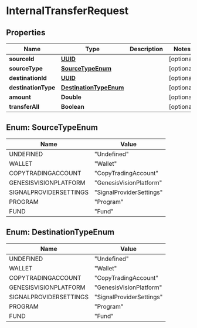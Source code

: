 
# InternalTransferRequest

## Properties
Name | Type | Description | Notes
------------ | ------------- | ------------- | -------------
**sourceId** | [**UUID**](UUID.md) |  |  [optional]
**sourceType** | [**SourceTypeEnum**](#SourceTypeEnum) |  |  [optional]
**destinationId** | [**UUID**](UUID.md) |  |  [optional]
**destinationType** | [**DestinationTypeEnum**](#DestinationTypeEnum) |  |  [optional]
**amount** | **Double** |  |  [optional]
**transferAll** | **Boolean** |  |  [optional]


<a name="SourceTypeEnum"></a>
## Enum: SourceTypeEnum
Name | Value
---- | -----
UNDEFINED | &quot;Undefined&quot;
WALLET | &quot;Wallet&quot;
COPYTRADINGACCOUNT | &quot;CopyTradingAccount&quot;
GENESISVISIONPLATFORM | &quot;GenesisVisionPlatform&quot;
SIGNALPROVIDERSETTINGS | &quot;SignalProviderSettings&quot;
PROGRAM | &quot;Program&quot;
FUND | &quot;Fund&quot;


<a name="DestinationTypeEnum"></a>
## Enum: DestinationTypeEnum
Name | Value
---- | -----
UNDEFINED | &quot;Undefined&quot;
WALLET | &quot;Wallet&quot;
COPYTRADINGACCOUNT | &quot;CopyTradingAccount&quot;
GENESISVISIONPLATFORM | &quot;GenesisVisionPlatform&quot;
SIGNALPROVIDERSETTINGS | &quot;SignalProviderSettings&quot;
PROGRAM | &quot;Program&quot;
FUND | &quot;Fund&quot;



